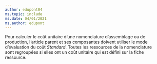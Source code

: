 ```yaml
---
author: edupont04
ms.topic: include
ms.date: 04/01/2021
ms.author: edupont
---
```

Pour calculer le coût unitaire d’une nomenclature d’assemblage ou de production, l’article parent et ses composantes doivent utiliser le mode d’évaluation du coût *Standard*. Toutes les ressources de la nomenclature sont regroupées si elles ont un coût unitaire qui est défini sur la fiche ressource.
